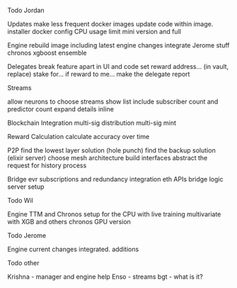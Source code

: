 Todo Jordan

Updates
 make less frequent docker images
  update code within image.
 installer docker config CPU usage limit 
 mini version and full

Engine
 rebuild image including latest engine changes
 integrate Jerome stuff
 chronos xgboost ensemble

Delegates
 break feature apart in UI and code
  set reward address... (in vault, replace)
  stake for... if reward to me...
 make the delegate report

Streams

allow neurons to choose streams
 show list
 include subscriber count and predictor count
 expand details inline

Blockchain Integration
 multi-sig distribution
 multi-sig mint

Reward Calculation
 calculate accuracy over time

P2P
 find the lowest layer solution (hole punch)
 find the backup solution (elixir server)
 choose mesh architecture
 build interfaces
 abstract the request for history process

Bridge
 evr subscriptions and redundancy
 integration eth APIs
 bridge logic
 server setup

Todo Wil

Engine
 TTM and Chronos setup for the CPU with live training
 multivariate with XGB and others
 chronos GPU version

Todo Jerome

Engine
 current changes integrated.
 additions

Todo other

Krishna - manager and engine help
Enso - streams
bgt - what is it?